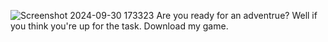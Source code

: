 ![Screenshot 2024-09-30 173323](https://github.com/user-attachments/assets/7216afcf-8188-424d-9b34-55ac2499f22a)
Are you ready for an adventrue? Well if you think you're up for the task. Download my game.
